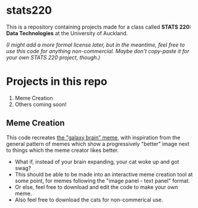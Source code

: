 # stats220

This is a repository containing projects made for a class called **STATS 220: Data Technologies** at the University of Auckland.

*(I might add a more formal license later, but in the meantime, feel free to use this code for anything non-commercial. Maybe don't copy-paste it for your own STATS 220 project, though.)*

# Projects in this repo

1. Meme Creation
2. Others coming soon!

## Meme Creation

This code recreates [the "galaxy brain" meme](https://knowyourmeme.com/memes/galaxy-brain), with inspiration from the general pattern of memes which show a progressively "better" image next to things which the meme creator likes better.

- What if, instead of your brain expanding, your cat woke up and got swag?
- This should be able to be made into an interactive meme creation tool at some point, for memes following the "image panel - text panel" format.
- Or else, feel free to download and edit the code to make your own meme.
- Also feel free to download the cats for non-commerical use.
